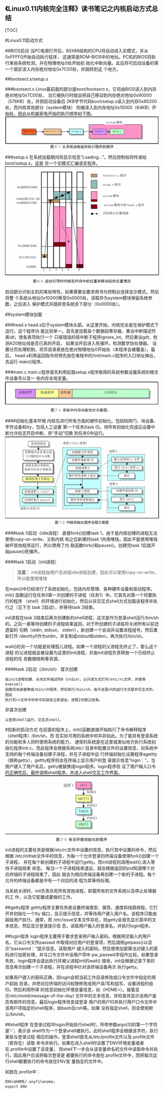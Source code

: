 《Linux0.11内核完全注释》读书笔记之内核启动方式总结
----------------------------------------------
[TOC]

#Linux0.11启动方式

##BIOS启动
当PC电源打开后，80X86结构的CPU将自动进入实模式，并从0xFFFF0开始自动执行程序，
这通常是ROM-BIOS中的地址。PC机的BIOS将执行某些系统检测，并在物理地址0处开始初
始化中断向量。此后将可启动设备的第一个扇区读入内存绝对地址0x7C00处，并跳转到这
个地方。

##bootsect.s/setup.s

###bootsect.s
Linux最前面的部分是boot/bootsect.s，它将由BIOS读入到内存绝对地址0x7C00处，
当它被执行时就会把自己移动到内存绝对地址0x90000（576KB）处，并把启动设备后
2KB字节代码boot/setup.s读入到内存0x90200处，而内核其他部分（system模块）
则被读入到内存地址0x10000（64KB）开始处，因此从机器家电开始的执行顺序如下图。
![](images/从系统加电起所执行程序的顺序.png)

###setup.s
在系统加载期间将显示信息“Loading...”。然后控制权将传递给boot/setup.s，这是
另一个实模式汇编语言程序。
![](images/启动引导时内核在内存中的位置和移动后的位置情况.png)

启动部分识别主机的某些特性，如果需要会要求用书为控制台选择显示模式。然后将整
个系统从地址0x10000移至0x0000处，读取并为system模块保留系统参数，之后进入
保护模式并跳转至系统余下部分（0x0000处）。

##system模块加载

###head.s
head.s位于system模块头部。从这里开始，内核完全是在保护模式下运行。这个程序功
能比较单一。首先是加载各个数据段寄存器，重设中断描述符表idt，使各表项执行一个
只报错误的哑中断子程序ignore_int。然后重设gdt，检测A20地址线是否已真的开启，
如果没开启进入死循环。检测数学协处理器。
设置分页处理机制，将页目录表放在绝对物理地址0开始处（本程序会被覆盖）。最后，
head.s利用返回指令将预先放在堆栈中的/init/main.c程序的入口地址弹出，去运行
main()程序。

###main.c
main.c程序首先利用前面setup.s程序取得的系统参数设置系统的根文件设备号以及一
些内存全局变量。
![](images/系统中内存功能划分.png)

####初始化基本环境
内核先进行所有方面的硬件初始化。包括陷阱门、块设备、字符设备和tty，包括人工设置
第一个任务(task 0)。待所有初始化完成后设置中断允许标志开启中断，并“手动”切换
到任务0中运行。
![](images/内核初始化程序流程示意图.png)

####task 0启动（idle进程）
直接fork()创建task 1，由于是内核创建的进程无法使用copy-on-write，又和内核
和之后新建的task 1共用堆栈，因此不能使用堆栈破坏其他程序运行，所以使用了内
联函数fork()和pause()。创建完task 1后就开始pause()死循环。

####task 1启动（init进程）
>**注意：** init进程由用户态进程idle进程创建，因此可以使用copy-on-write，
所以能使用堆栈 

在main()中已经进行了系统初始化，包括内存管理、各种硬件设备和驱动程序。init()
函数运行在任务0第一次创建的子进程（任务1）中。它首先对第一个将要执行的程序
（shell）的环境进行初始化，然后以非交互式shell方式加载该程序并执行之（见下方
task 2启动），并等待task 2结束。

init进程在task 2结束后再次创建新的shell进程，这次是作为登录shell运行/bin/sh
的。之后一直等待创建的子进程结束返回，对于所创建的子进程将关闭所有以前还遗留的
句柄（stdin, stdout， stderr），新创建一个会话并设置进程组号，然后重新打开
/dev/tty0作为stdin，并复制成stdout和stderr。再次执行/bin/sh。

wait()的另一个功能是处理孤儿进程。如果一个进程的父进程先终止了，那么这个进程
的父进程就会被设置为这里的init进程，并由init进程负责释放一个已经终止进程的任
务数据结构等资源。

####task 2启动（/bin/sh）
首次创建

	由init进程创建，关闭文件描述符0（stdin），以只读方式打开/etc/rc文件，并使用execve()
	函数将自身替换成/bin/sh程序，然后执行/bin/sh。由于这里sh的运行方式是非交互式的，因此	
	执行完rc文件中的命令后就会立即退出，进程2也随之结束。

非首次创建
	
	以登录shell运行，交互式shell。

#较新的启动方式
在前面的程序上，init()函数直接开始执行了命令解释程序（shell程序）/bin/sh，而
在实际可用的系统中却并非如此。为了能具有登录系统的功能和多人同时使用系统的能力，
通常的系统是在这里或类似地方执行系统初始化程序init.c，而此程序会根据系统/etc/
目录中配置文件的设置信息，对系统中支持的每个终端设备创建子进程，并在子进程中运
行终端初始化设置程序agettty（统称getty），gettty程序则会在终端上显示用户的登
录提示信息“login：”。当用户键入了用户名后，getty被替换成login程序。login程序验
证了用户输入口令的正确性后，最终调用shell程序，并进入shell交互工作界面。
![](images/有关环境初始化的程序.png)

init进程的主要任务是根据/etc/rc文件中设置的信息，执行其中设置的命令，然后根据
/etc/inittab文件中的信息，为每一个允许登录的终端设备使用fork()创建一个子进程，
并在每个新创建的子进程中运行getty。而init进程则调用wait(),进入等待子进程结束
状态。
每当一个子进程结束退出，就会根据返回的pid知道哪个对应终端的子进程结束了，因此
就会为相应终端设备再创建一个新的子进程。每个允许的终端设备都是中有一个对应的进
程为其等待处理。

当系统关闭时，init负责杀死所有其他进程，卸载所有的文件系统以及停止处理器的工
作，以及它配置成要做的工作。

##getty程序
gettty程序主要任务是设置终端类型、属性、速度和线路规程。它打开并初始化一个tty
端口，显示提示信息，并等待用户键入用户名。该程序只能由超级用户执行。通常，若
/etc/issue文本文件存在，则getty会首先显示其中的文本信息，然后显示登录提示信
息，读取用户输入的登录名，并执行login程序。

##login程序
login程序主要用于要求登录用户输入密码。根据用交输入的用户名，它从口令文件passwd
中取得对应用户的登录项，然后调用getpass()以显示“password：”提示信息，读取用户
键入的密码，然后使用加密算法对键入的密码进行加密处理，并与口令文件中该用户项中
pw_passwd字段作比较。如果登录失败，login程序会退出执行并被父进程init的wait()
接收，init会根据记录下来的信息再次创建一个子进程，并在进程中针对该终端设备再次
执行getty。

如果用户键入的密码正确，则login会把当前工作目录修改成口令文件中指定的用户起始
目录。并把对应终端的访问权限修改成用户读/写和组写，设置进程的组ID。然后利用所得
的信息初始化环境变量信息，如（HOME=）。接着显示/etc/motd(message-of-the-day)
文件中的文本信息，并检查并显示该用户是否有邮件的信息。最后login程序改变成登录
用户的用户ID并执行用户口令文件中该用户项指定的shell程序，如bash后csh等。如果
没有指定shell，则会使用默认/bin/sh。

##shell程序
在登录过程中login开始执行shell时，所带参数argv[0]的第一个字符是‘-’，表示该
shell作为一个登录shell被执行。此时shell程序会根据该字符，执行某些与登录过程
相应的操作。登录shell首先从/etc/profile文件以及.profile文件（若存在）读取
命令并执行。如果在进入shell时设置了ENV环境变量或者在.profile中设置了该变量，
则shell下一步会从该变量命名的文件中读取命令并执行。因此用户应该把每次登录是
都要执行的命令放在.profile文件中，而把每次运行shell都要执行的命令放在ENV变
量指定的文件中。

如放在.profile中：
```shell
ENV=$HOME/.anyfilename; 
export ENV
```


